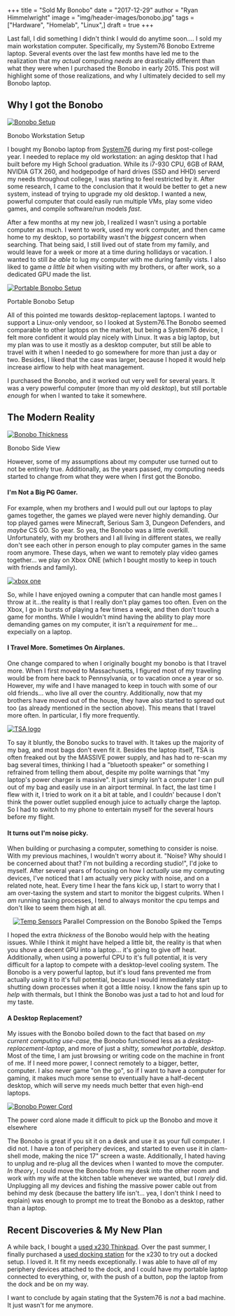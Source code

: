 +++
title  = "Sold My Bonobo"
date   = "2017-12-29"
author = "Ryan Himmelwright"
image  = "img/header-images/bonobo.jpg"
tags   = ["Hardware", "Homelab", "Linux",]
draft  = true
+++

Last fall, I did something I didn't think I would do anytime soon.... I sold my
main workstation computer. Specifically, my System76 Bonobo Extreme laptop.
Several events over the last few months have led me to the realization that my
*actual* computing *needs* are drastically different than what they were when I
purchased the Bonobo in early 2015. This post will highlight some of those
realizations, and why I ultimately decided to sell my Bonobo laptop.

<!--more-->

## Why I got the Bonobo

<a href="../../img/posts/sold-bonobo/alakazam.jpg"><img alt="Bonobo Setup" src="../../img/posts/sold-bonobo/alakazam.jpg" style="max-width: 100%;"/></a>
<div id="caption">Bonobo Workstation Setup</div>


I bought my Bonobo laptop from [System76](https://www.system76.com) during my
first post-college year. I needed to replace my old workstation: an aging
desktop that I had built before my High School graduation. While its i7-930 CPU,
6GB of RAM, NVIDIA GTX 260, and hodgepodge of hard drives (SSD and HHD) serverd
my needs throughout college, I was starting to feel restricted by it. After some
research, I came to the conclusion that it would be better to get a new system,
instead of trying to upgrade my old desktop. I wanted a new, powerful computer
that could easily run multiple VMs, play some video games, and compile
software/run models *fast*.

After a few months at my new job, I realized I wasn't using a portable computer
as much. I went to work, used my work computer, and then came home to my
desktop, so portability wasn't the *biggest* concern when searching. That being
said, I still lived out of state from my family, and would leave for a week or
more at a time during hollidays or vacation. I wanted to still *be able* to lug
my computer with me during family vists. I also liked to game *a little bit*
when visiting with my brothers, or after work, so a dedicated GPU made the list.

<a href="../../img/posts/sold-bonobo/portable-setup.jpg"><img alt="Portable Bonobo Setup" src="../../img/posts/sold-bonobo/portable-setup.jpg" style="max-width: 100%;"/></a>
<div id="caption">Portable Bonobo Setup</div>

All of this pointed me towards desktop-replacement laptops. I wanted to support
a Linux-only vendoor, so I looked at System76.The Bonobo seemed comparable to
other laptops on the market, but being a System76 device, I felt more confident
it would play nicely with Linux. It was a big laptop, but my plan was to use it
mostly as a desktop computer, but still be able to travel with it when I needed
to go somewhere for more than just a day or two. Besides, I liked that the case
was larger, because I hoped it would help increase airflow to help with
heat management.

I purchased the Bonobo, and it worked out very well for several years. It was a
very powerful computer (more than my old *desktop*), but still portable *enough*
for when I wanted to take it somewhere.


## The Modern Reality

<a href="../../img/posts/sold-bonobo/side-view.jpg"><img alt="Bonobo Thickness" src="../../img/posts/sold-bonobo/side-view.jpg" style="max-width: 100%;"/></a>
<div id="caption">Bonobo Side View</div>

However, some of my assumptions about my computer use turned out to not be
entirely true. Additionally, as the years passed, my computing needs started to
change from what they were when I first got the Bonobo.

#### I'm Not a Big ~~PC~~ Gamer.


For example, when my brothers and I would pull out our laptops to play games
together, the games we played were never highly demanding. Our top played games
were Minecraft, Serious Sam 3, Dungeon Defenders, and *maybe* CS GO. So year. So
yea, the Bonobo was a little overkill. Unfortunately, with my brothers and I all
living in different states, we really don't see each other in person enough to
play computer games in the same room anymore. These days, when we want to
remotely play video games together... we play on Xbox ONE (which I bought mostly
to keep in touch with friends and family).

<a href="../../img/posts/sold-bonobo/xboxone.png"><img alt="xbox one" src="../../img/posts/sold-bonobo/xboxone.png" style="max-width: 100%;"/></a>

So, while I have enjoyed owning a computer that can handle most games I throw at
it...the reality is that I really don't play games too often. Even on the Xbox,
I go in bursts of playing a few times a week, and then don't touch a game for
months. While I wouldn't mind having the ability to play more demanding games on
my computer, it isn't a *requirement* for me... expecially on a laptop.

#### I Travel More. Sometimes On Airplanes.

One change compared to when I originally bought my bonobo is that I travel more.
When I first moved to Massachusetts, I figured most of my traveling would be
from here back to Pennsylvania, or to vacation once a year or so. However, my
wife and I have managed to keep in touch with some of our old friends... who
live all over the country. Additionally, now that my brothers have moved out of
the house, they have also started to spread out too (as already mentioned in the
section above). This means that I travel more often. In particular, I fly more
frequently.

<a href="../../img/posts/sold-bonobo/tsa.png"><img alt="TSA logo" src="../../img/posts/sold-bonobo/tsa.png" style="max-width: 80%;"/></a>

To say it bluntly, the Bonobo sucks to travel with. It takes up the majority of
my bag, and most bags don't even fit it. Besides the laptop itself, TSA is often
freaked out by the MASSIVE power supply, and has had to re-scan my bag several
times, thinking I had a "bluetooth speaker" or something I refrained from
telling them about, despite my polite warnings that "my laptop's power charger
is massive". It just simply isn't a computer I can pull out of my bag and easily
use in an airport terminal. In fact, the last time I flew with it, I tried to
work on it a bit at table, and I couldn' because I don't think the power outlet
supplied enough juice to actually charge the laptop. So I had to switch to my
phone to entertain myself for the several hours before my flight.

#### It turns out I'm noise picky.

When building or purchasing a computer, something to consider is noise. With my
previous machines, I wouldn't worry about it. "Noise? Why should I be concerned
about that? I'm not building a recording studio!", I'd joke to myself. After
several years of focusing on how I *actually* use my computing devices, I've
noticed that I am actually very picky with noise, and on a related note, heat.
Every time I hear the fans kick up, I start to worry that I am over-taxing the
system and start to monitor the biggest culprits. When I *am* running taxing
processes, I tend to always monitor the cpu temps and don't like to seem them
high at all.

<center>
<a href="../../img/posts/sold-bonobo/temps.jpg"><img alt="Temp Sensors" src="../../img/posts/sold-bonobo/temps.jpg" style="max-width: 80%;"/></a>

<caption>Parallel Compression on the Bonobo Spiked the Temps</caption>
</center>

I hoped the extra *thickness* of the Bonobo would help with the heating issues.
While I think it might have helped a little bit, the reality is that when you
shove a decent GPU into a laptop... it's going to give off heat. Additionally,
when using a powerful CPU to it's full potential, it is very difficult for a
laptop to compete with a desktop-level cooling system. The Bonobo is a very
powerful laptop, but it's loud fans prevented me from actually *using* it to
it's full potential, because I would immediately start shutting down processes
when it got a little noisy. I know the fans spin up to *help* with thermals, but
I think the Bonobo was just a tad to hot and loud for my taste.


#### A Desktop Replacement?

My issues with the Bonobo boiled down to the fact that based on *my current
computing use-case*, the Bonobo functioned less as a
*desktop-replacement-laptop*, and more of just a *shitty, somewhat portable,
desktop*. Most of the time, I am just browsing or writing code on the machine in
front of me. If I need more power, I connect remotely to a bigger, better,
computer. I also never game "on the go", so if I want to have a computer for
gaming, it makes much more sense to eventually have a half-decent desktop, which
will serve my needs much better that even high-end laptops.

<a href="../../img/posts/sold-bonobo/power-cord.jpg"><img alt="Bonobo Power Cord" src="../../img/posts/sold-bonobo/power-cord.jpg" style="max-width: 100%;"/></a>
<caption>The power cord alone made it difficult to pick up the Bonobo and move it elsewhere</caption>

The Bonobo is great if you sit it on a desk and use it as your full computer. I
did not. I have a ton of periphery devices, and started to even use it in
clam-shell mode, making the nice 17" screen a waste. Additionally, I hated
having to unplug and re-plug all the devices when I wanted to move the computer.
*In theory*, I could move the Bonobo from my desk into the other room and work
with my wife at the kitchen table whenever we wanted, but I *rarely* did.
Unplugging all my devices and fishing the massive power cable out from behind my
desk (because the battery life isn't... yea, I don't think I need to explain)
was enough to prompt me to treat the Bonobo as a desktop, rather than a laptop.

## Recent Discoveries & My New Plan

A while back, I bought a [used x230 Thinkpad](../my-new-used-x230/). Over the
past summer, I finally purchased a [used docking
station](https://www.ebay.com/itm/Lenovo-Thinkpad-Mini-Docking-Station-Series-3-USB-3-0-T410-L420-L520-X230-T530/272238176342?epid=562055390&hash=item3f62a8e856:g:PbIAAOSw2x1XMPHU:sc:USPSPriority!02703!US!-1)
for the x230 to try out a docked setup. I loved it. It fit my needs
exceptionally. I was able to have *all* of my periphery devices attached to the
dock, and I could have my portable laptop connected to everything, or, with the
push of a button, pop the laptop from the dock and be on my way.

I want to conclude by again stating that the System76 is *not* a bad machine. It
just wasn't for me anymore.
